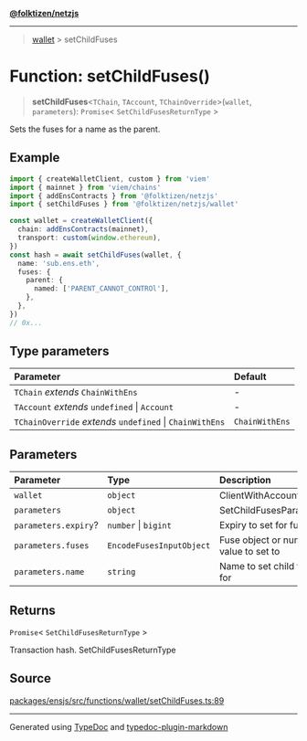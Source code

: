 [**@folktizen/netzjs**](../README.md)

---

> [wallet](README.md) > setChildFuses

# Function: setChildFuses()

> **setChildFuses**\<`TChain`, `TAccount`, `TChainOverride`\>(`wallet`, `parameters`): `Promise`\< `SetChildFusesReturnType` \>

Sets the fuses for a name as the parent.

## Example

```ts
import { createWalletClient, custom } from 'viem'
import { mainnet } from 'viem/chains'
import { addEnsContracts } from '@folktizen/netzjs'
import { setChildFuses } from '@folktizen/netzjs/wallet'

const wallet = createWalletClient({
  chain: addEnsContracts(mainnet),
  transport: custom(window.ethereum),
})
const hash = await setChildFuses(wallet, {
  name: 'sub.ens.eth',
  fuses: {
    parent: {
      named: ['PARENT_CANNOT_CONTROl'],
    },
  },
})
// 0x...
```

## Type parameters

| Parameter                                                | Default        |
| :------------------------------------------------------- | :------------- |
| `TChain` _extends_ `ChainWithEns`                        | -              |
| `TAccount` _extends_ `undefined` \| `Account`            | -              |
| `TChainOverride` _extends_ `undefined` \| `ChainWithEns` | `ChainWithEns` |

## Parameters

| Parameter            | Type                     | Description                           |
| :------------------- | :----------------------- | :------------------------------------ |
| `wallet`             | `object`                 | ClientWithAccount                     |
| `parameters`         | `object`                 | SetChildFusesParameters               |
| `parameters.expiry`? | `number` \| `bigint`     | Expiry to set for fuses               |
| `parameters.fuses`   | `EncodeFusesInputObject` | Fuse object or number value to set to |
| `parameters.name`    | `string`                 | Name to set child fuses for           |

## Returns

`Promise`\< `SetChildFusesReturnType` \>

Transaction hash. SetChildFusesReturnType

## Source

[packages/ensjs/src/functions/wallet/setChildFuses.ts:89](https://github.com/ensdomains/ensjs-v3/blob/1b90b888/packages/ensjs/src/functions/wallet/setChildFuses.ts#L89)

---

Generated using [TypeDoc](https://typedoc.org/) and [typedoc-plugin-markdown](https://www.npmjs.com/package/typedoc-plugin-markdown)
